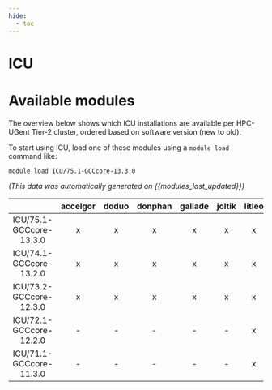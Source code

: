 ```yaml
---
hide:
  - toc
---
```


ICU
===

# Available modules


The overview below shows which ICU installations are available per HPC-UGent Tier-2 cluster, ordered based on software version (new to old).

To start using ICU, load one of these modules using a `module load` command like:

```shell
module load ICU/75.1-GCCcore-13.3.0
```

*(This data was automatically generated on {{modules_last_updated}})*  

| |accelgor|doduo|donphan|gallade|joltik|litleo|shinx|
| :---: | :---: | :---: | :---: | :---: | :---: | :---: | :---: |
|ICU/75.1-GCCcore-13.3.0|x|x|x|x|x|x|x|
|ICU/74.1-GCCcore-13.2.0|x|x|x|x|x|x|x|
|ICU/73.2-GCCcore-12.3.0|x|x|x|x|x|x|x|
|ICU/72.1-GCCcore-12.2.0|-|-|-|-|-|x|x|
|ICU/71.1-GCCcore-11.3.0|-|-|-|-|-|x|x|
